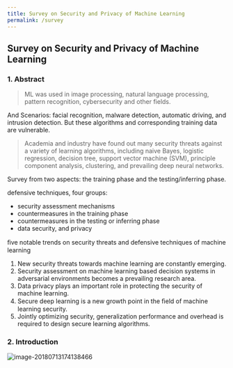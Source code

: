 ```yaml
---
title: Survey on Security and Privacy of Machine Learning
permalink: /survey
---
```

## Survey on Security and Privacy of Machine Learning
### 1. Abstract
> ML was used in image processing, natural language processing, pattern recognition, cybersecurity and other fields.

And Scenarios: facial recognition, malware detection, automatic driving, and intrusion detection.
But these algorithms and corresponding training data are vulnerable.

> Academia and industry have found out many security threats against a variety of learning algorithms, including naive Bayes, logistic regression, decision tree, support vector machine (SVM), principle component analysis, clustering, and prevailing deep neural networks.

Survey from two aspects: the training phase and the testing/inferring phase.

defensive techniques, four groups:

* security assessment mechanisms
* countermeasures in the training phase
* countermeasures in the testing or inferring phase
* data security, and privacy

ﬁve notable trends on security threats and defensive techniques of machine learning

1. New security threats towards machine learning are constantly emerging.
2. Security assessment on machine learning based decision systems in adversarial environments becomes a prevailing research area.
3. Data privacy plays an important role in protecting the security of machine learning.
4. Secure deep learning is a new growth point in the ﬁeld of machine learning security.
5. Jointly optimizing security, generalization performance and overhead is required to design secure learning algorithms.

### 2. Introduction

![image-20180713174138466](https://lib.azfs.com.cn/2018-07-13-094139.png-note)
